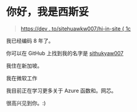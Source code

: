 # 你好，我是西斯妥

> [https://dev . to/sitehuawkw007/hi-in-site { 1c](https://dev.to/sithukyaw007/hi-im-sithu)

我已经编码 8 年了。

你可以在 GitHub 上找到我的名字是 [sithukyaw007](https://github.com/sithukyaw007)

我住在新加坡。

我在微软工作

我目前正在学习更多关于 Azure 函数和。网芯。

很高兴见到你。:)